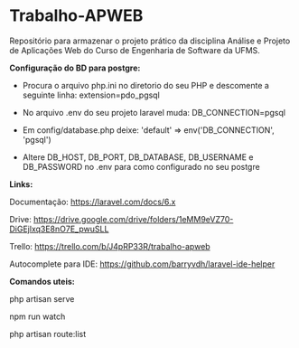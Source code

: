 <h1>Trabalho-APWEB</h1>

Repositório para armazenar o projeto prático da disciplina Análise e Projeto de Aplicações Web do Curso de Engenharia de Software da UFMS.

**Configuração do BD para postgre:**

- Procura o arquivo php.ini no diretorio do seu PHP e descomente a seguinte linha: extension=pdo_pgsql
  
- No arquivo .env do seu projeto laravel muda: DB_CONNECTION=pgsql
    
- Em config/database.php deixe: 'default' => env('DB_CONNECTION', 'pgsql')
  
- Altere DB_HOST, DB_PORT, DB_DATABASE, DB_USERNAME e DB_PASSWORD no .env para como configurado no seu postgre

**Links:**

Documentação: https://laravel.com/docs/6.x

Drive: https://drive.google.com/drive/folders/1eMM9eVZ70-DiGEjlxq3E8nO7E_pwuSLL

Trello: https://trello.com/b/J4pRP33R/trabalho-apweb

Autocomplete para IDE: https://github.com/barryvdh/laravel-ide-helper

**Comandos uteis:**

php artisan serve

npm run watch

php artisan route:list


